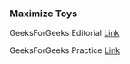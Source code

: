 ### Maximize Toys

GeeksForGeeks Editorial [Link](https://www.geeksforgeeks.org/maximise-the-number-of-toys-that-can-be-purchased-with-amount-k/)

GeeksForGeeks Practice [Link](https://practice.geeksforgeeks.org/problems/maximize-toys0331/1/)
